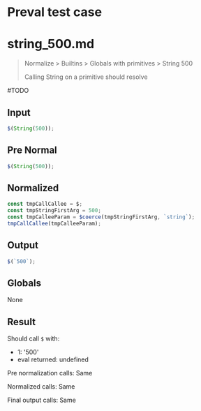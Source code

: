 # Preval test case

# string_500.md

> Normalize > Builtins > Globals with primitives > String 500
>
> Calling String on a primitive should resolve

#TODO

## Input

`````js filename=intro
$(String(500));
`````

## Pre Normal

`````js filename=intro
$(String(500));
`````

## Normalized

`````js filename=intro
const tmpCallCallee = $;
const tmpStringFirstArg = 500;
const tmpCalleeParam = $coerce(tmpStringFirstArg, `string`);
tmpCallCallee(tmpCalleeParam);
`````

## Output

`````js filename=intro
$(`500`);
`````

## Globals

None

## Result

Should call `$` with:
 - 1: '500'
 - eval returned: undefined

Pre normalization calls: Same

Normalized calls: Same

Final output calls: Same
